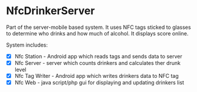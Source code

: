 # NfcDrinkerServer

Part of the server-mobile based system. It uses NFC tags sticked to glasses to determine who drinks and how much of alcohol.
It displays score online.

System includes:
- [x] Nfc Station - Android app which reads tags and sends data to server
- [X] Nfc Server - server which counts drinkers and calculates ther drunk level
- [X] Nfc Tag Writer - Android app which writes drinkers data to NFC tag
- [X] Nfc Web - java script/php gui for displaying and updating drinkers list
